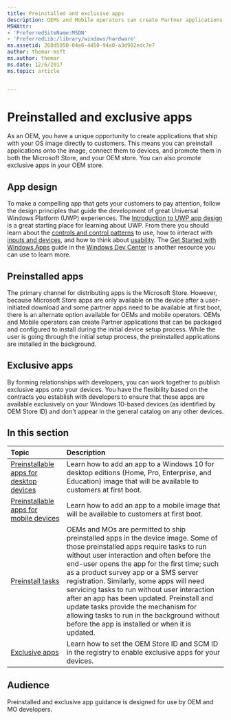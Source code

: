 ```yaml
---
title: Preinstalled and exclusive apps
description: OEMs and Mobile operators can create Partner applications that can be packaged and configured to install during the initial device setup process. OEMs can also work with software developers to target OEM devices for apps to appear exclusively on, based on the OEM IDs set in the registry.
MSHAttr:
- 'PreferredSiteName:MSDN'
- 'PreferredLib:/library/windows/hardware'
ms.assetid: 268d5950-04e6-4450-94a0-a3d902edc7e7
author: themar-msft
ms.author: themar
ms.date: 12/6/2017
ms.topic: article


---
```

# Preinstalled and exclusive apps

As an OEM, you have a unique opportunity to create applications that ship with your OS image directly to customers. This means you can preinstall applications onto the image, connect them to devices, and promote them in both the Microsoft Store, and your OEM store. You can also promote exclusive apps in your OEM store.

## App design

To make a compelling app that gets your customers to pay attention, follow the design principles that guide the development of great Universal Windows Platform (UWP) experiences. The [Introduction to UWP app design](https://docs.microsoft.com/en-us/windows/uwp/design/basics/design-and-ui-intro) is a great starting place for learning about UWP. From there you should learn about the [controls and control patterns](https://docs.microsoft.com/en-us/windows/uwp/design/controls-and-patterns/index) to use, how to interact with [inputs and devices](https://docs.microsoft.com/en-us/windows/uwp/design/input/input-primer), and how to think about [usability](https://docs.microsoft.com/en-us/windows/uwp/design/usability/index). The [Get Started with Windows Apps](https://developer.microsoft.com/en-us/windows/apps/getstarted) guide in the [Windows Dev Center](https://developer.microsoft.com/en-us/windows/) is another resource you can use to learn more.

## Preinstalled apps

The primary channel for distributing apps is the Microsoft Store. However, because Microsoft Store apps are only available on the device after a user-initiated download and some partner apps need to be available at first boot, there is an alternate option available for OEMs and mobile operators. OEMs and Mobile operators can create Partner applications that can be packaged and configured to install during the initial device setup process. While the user is going through the initial setup process, the preinstalled applications are installed in the background.

## Exclusive apps

By forming relationships with developers, you can work together to publish exclusive apps onto your devices. You have the flexibility based on the contracts you establish with developers to ensure that these apps are available exclusively on your Windows 10-based devices (as identified by OEM Store ID) and don't appear in the general catalog on any other devices.

## In this section

| Topic                                 | Description                                                                          |
|:--------------------------------------|:-------------------------------------------------------------------------------------|
| [Preinstallable apps for desktop devices](preinstallable-apps-for-windows-10-desktop.md)  | Learn how to add an app to a Windows 10 for desktop editions (Home, Pro, Enterprise, and Education) image that will be available to customers at first boot.                                |
| [Preinstallable apps for mobile devices](preinstallable-apps-for-window-10-for-phones.md) | Learn how to add an app to a mobile image that will be available to customers at first boot.                                                                                          |
| [Preinstall tasks](preinstall-tasks.md)                                                   | OEMs and MOs are permitted to ship preinstalled apps in the device image. Some of those preinstalled apps require tasks to run without user interaction and often before the end-user opens the app for the first time; such as a product survey app or a SMS server registration. Similarly, some apps will need servicing tasks to run without user interaction after an app has been updated. Preinstall and update tasks provide the mechanism for allowing tasks to run in the background without before the app is installed or when it is updated.          |
| [Exclusive apps](exclusive-apps.md)       | Learn how to set the OEM Store ID and SCM ID in the registry to enable exclusive apps for your devices.             |

## <a href="" id="developer-audience-heading"></a>Audience

Preinstalled and exclusive app guidance is designed for use by OEM and MO developers.
